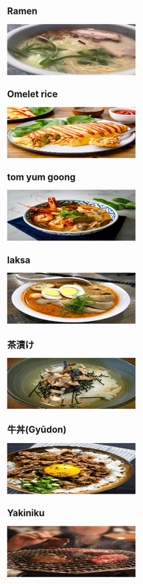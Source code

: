 
## Ramen
<img height="119" width="300" src="https://github.com/Cathesilta/-recipe/blob/main/src/img/Ramen.jpg" height="128" width="256">

## Omelet rice
<img height="119" width="300" src="https://github.com/Cathesilta/-recipe/blob/main/src/img/omelet-rice-2031329-hero-01-a7e0906fd73b49739f28717d01e6cc33.jpg" width="256">

## tom yum goong
<img height="119" width="300" src="https://github.com/Cathesilta/-recipe/blob/main/src/img/tom-yum-goong-blog.jpg" height="128" width="256">

## laksa
<img height="119" width="300" src="https://github.com/Cathesilta/-recipe/blob/main/src/img/Curry_laksa.jpg" height="128" width="256">

## 茶漬け
<img height="119" width="300" src="https://github.com/Cathesilta/-recipe/blob/main/src/img/Sake_chazuke_by_matsukawa1971.jpg" height="128" width="256">

## 牛丼(Gyūdon)
<img height="119" width="300" src="https://github.com/Cathesilta/-recipe/blob/main/src/img/Gyudon.webp" height="128" width="256">

## Yakiniku
<img height="119" width="300" src="https://github.com/Cathesilta/-recipe/blob/main/src/img/Yakiniku.webp" height="128" width="256">

